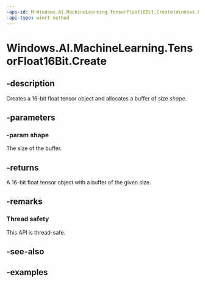 ```yaml
---
-api-id: M:Windows.AI.MachineLearning.TensorFloat16Bit.Create(Windows.Foundation.Collections.IIterable{System.Int64})
-api-type: winrt method
---
```


<!-- Method syntax.
public TensorFloat16Bit TensorFloat16Bit.Create(IIterable<Int64> shape)
-->

# Windows.AI.MachineLearning.TensorFloat16Bit.Create

## -description
Creates a 16-bit float tensor object and allocates a buffer of size *shape*.

## -parameters
### -param shape
The size of the buffer.

## -returns
A 16-bit float tensor object with a buffer of the given size.

## -remarks

### Thread safety
This API is thread-safe.

## -see-also

## -examples
